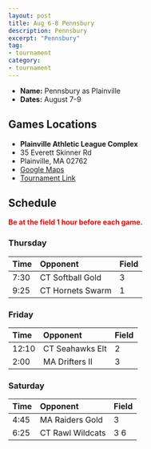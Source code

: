 ```yaml
---
layout: post
title: Aug 6-8 Pennsbury
description: Pennsbury
excerpt: "Pennsbury"
tag:
- tournament
category:
- tournament
---
```

* **Name:** Pennsbury as Plainville
* **Dates:** August 7-9

## Games Locations
* **Plainville Athletic League Complex**
* 35 Everett Skinner Rd
* Plainville, MA 02762
* [Google Maps](https://goo.gl/maps/bdwtaV1PchfHwxkK9)
* [Tournament Link](http://pennsburyinvitational.com/game-schedules/)

## Schedule
**<span style="color:red">Be at the field 1 hour before each game.</span>**

### Thursday

| Time     | Opponent       | Field |
|:---      |:---            |:---   |
| 7:30      | CT Softball Gold  |3    |
| 9:25      | CT Hornets Swarm  |1    |

### Friday

| Time     | Opponent       | Field |
|:---      |:---            |:---   |
| 12:10      | CT Seahawks Elt  |2    |
| 2:00      | MA Drifters II  |3    |

### Saturday

| Time     | Opponent       | Field |
|:---      |:---            |:---   |
| 4:45      | MA Raiders Gold  |3    |
| 6:25      | CT Rawl Wildcats  |3 6  |
